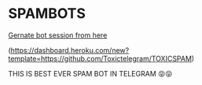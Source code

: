 # SPAMBOTS
[Gernate bot session from here](https://replit.com/@jattpawan/UstadOp#main.py)



(https://dashboard.heroku.com/new?template=https://github.com/Toxictelegram/TOXICSPAM)

THIS IS BEST EVER SPAM BOT IN TELEGRAM 😝😝

